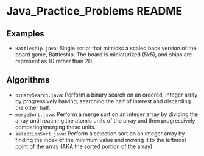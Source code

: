 # Java_Practice_Problems README

## Examples 
- `Battleship.java`: Single script that mimicks a scaled back version of the board game, Battleship. The board is miniaturized (5x5), and ships are represent as 1D rather than 2D. 

## Algorithms 
- `binarySearch.java`: Perform a binary search on an ordered, integer array by progressively halving, searching the half of interest and discarding the other half. 
- `mergeSort.java`: Perform a merge sort on an integer array by dividing the array until reaching the atomic units of the array and then progressively comparing/merging these units. 
- `selectionSort.java`: Perform a selection sort on an integer array by finding the index of the minimum value and moving it to the leftmost point of the array (AKA the sorted portion of the array).